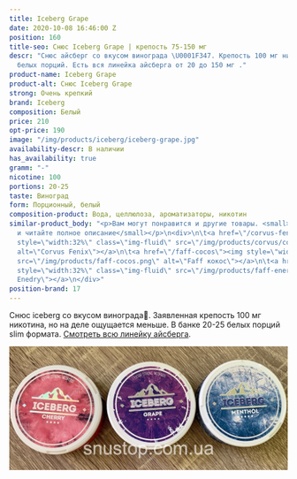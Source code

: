 ```yaml
---
title: Iceberg Grape
date: 2020-10-08 16:46:00 Z
position: 160
title-seo: Снюс Iceberg Grape | крепость 75-150 мг
descr: "Снюс айсберг со вкусом винограда \U0001F347. Крепость 100 мг никотина. 20-25
  белых порций. Есть вся линейка айсберга от 20 до 150 мг ."
product-name: Iceberg Grape
product-alt: Снюс Iceberg Grape
strong: Очень крепкий
brand: Iceberg
composition: Белый
price: 210
opt-price: 190
image: "/img/products/iceberg/iceberg-grape.jpg"
availability-descr: В наличии
has_availability: true
gramm: "-"
nicotine: 100
portions: 20-25
taste: Виноград
form: Порционный, белый
composition-product: Вода, целлюлоза, ароматизаторы, никотин
similar-product_body: "<p>Вам могут понравится и другие товары. <small>Жмите на картинки
  и читайте полное описание</small></p>\n<div>\n\t<a href=\"/corvus-fenix-barberry\"><img
  style=\"width:32%\" class=\"img-fluid\" src=\"/img/products/corvus/corvus-fenix.png\"
  alt=\"Corvus Fenix\"></a>\n\t<a href=\"/faff-cocos\"><img style=\"width:32%\" class=\"img-fluid\"
  src=\"/img/products/faff-cocos.png\" alt=\"Faff кокос\"></a>\n\t<a href=\"/faff-snus-energy\"><img
  style=\"width:32%\" class=\"img-fluid\" src=\"/img/products/faff-energy.png\" alt=\"Faff
  Enedry\"></a>\n</div>"
position-brand: 17
---
```


Снюс iceberg со вкусом винограда🍇. Заявленная крепость 100 мг никотина, но на деле ощущается меньше. В банке 20-25 белых порций slim формата. [Смотреть всю линейку айсберга](/iceberg).

<div class="popup-gallery d-flex mb-3">
	<a href="/img/products/iceberg/iceberg-cans.jpg" title="Снюс iceberg: крепость 100 мг"><img class="img-fluid" src="/img/products/iceberg/iceberg-cans.jpg" alt="Снюс iceberg"></a>
</div>